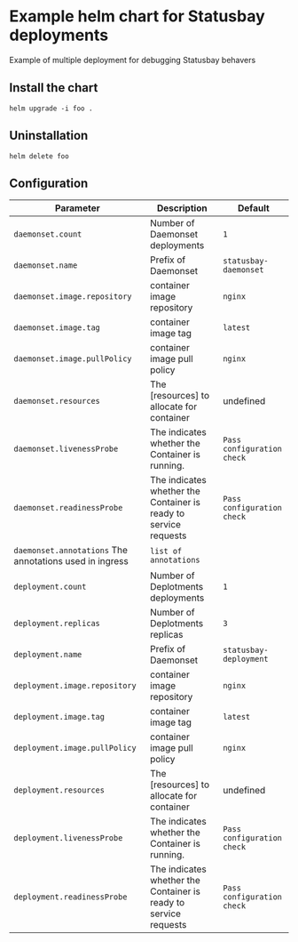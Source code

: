 # Example helm chart for Statusbay deployments

Example of multiple deployment for debugging Statusbay behavers

## Install the chart

```
helm upgrade -i foo .
```

## Uninstallation
```
helm delete foo
```

## Configuration
Parameter | Description | Default
--- | --- | ---
`daemonset.count` | Number of Daemonset deployments | `1`
`daemonset.name` | Prefix of Daemonset | `statusbay-daemonset`
`daemonset.image.repository` | container image repository | `nginx`
`daemonset.image.tag` | container image tag | `latest`
`daemonset.image.pullPolicy` | container image pull policy | `nginx`
`daemonset.resources` | The [resources] to allocate for container | undefined
`daemonset.livenessProbe` | The indicates whether the Container is running. | `Pass configuration check`
`daemonset.readinessProbe` | The indicates whether the Container is ready to service requests | `Pass configuration check`
`daemonset.annotations` The annotations used in ingress | `list of annotations`
`deployment.count` | Number of Deplotments deployments | `1`
`deployment.replicas` | Number of Deplotments replicas | `3`
`deployment.name` | Prefix of Daemonset | `statusbay-deployment`
`deployment.image.repository` | container image repository | `nginx`
`deployment.image.tag` | container image tag | `latest`
`deployment.image.pullPolicy` | container image pull policy | `nginx`
`deployment.resources` | The [resources] to allocate for container | undefined
`deployment.livenessProbe` | The indicates whether the Container is running. | `Pass configuration check`
`deployment.readinessProbe` | The indicates whether the Container is ready to service requests | `Pass configuration check`